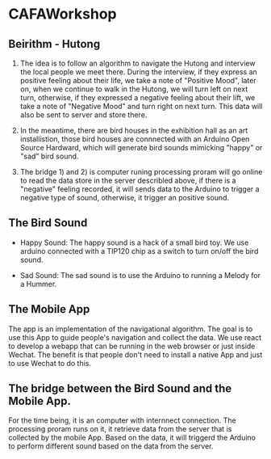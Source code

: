 # CAFAWorkshop

## Beirithm - Hutong
1. The idea is to follow an algorithm to navigate the Hutong and interview the local people we meet there. During the interview, if they express an positive feeling about their life, we take a note of "Positive Mood", later on, when we continue to walk in the Hutong, we will turn left on next turn, otherwise, if they expressed a negative feeling about their lift, we take a note of "Negative Mood" and turn right on next turn. This data will also be sent to server and store there.

2. In the meantime, there are bird houses in the exhibition hall as an art installistion, those bird houses are connnected with an Arduino Open Source Hardward, which will generate bird sounds mimicking "happy" or "sad" bird sound. 

3. The bridge 1) and 2) is computer runing processing proram will go online to read the data store in the server describled above, if there is a "negative" feeling recorded, it will sends data to the Arduino to trigger a negative type of sound, otherwise, it trigger an positive sound.

## The Bird Sound
* Happy Sound:
The happy sound is a hack of a small bird toy. We use arduino connected with a TIP120 chip as a switch to turn on/off the bird sound.

* Sad Sound:
The sad sound is to use the Arduino to running a Melody for a Hummer.

## The Mobile App
The app is an implementation of the navigational algorithm. The goal is to use this App to guide people's navigation and collect the data. We use react to develop a webapp that can be running in the web browser or just inside Wechat. The benefit is that people don't need to install a native App and just to use Wechat to do this.

## The bridge between the Bird Sound and the Mobile App.
For the time being, it is an computer with internnect connection. The processing proram runs on it, it retrieve data from the server that is collected by the mobile App. Based on the data, it will triggerd the Arduino to perform different sound based on the data from the server.



